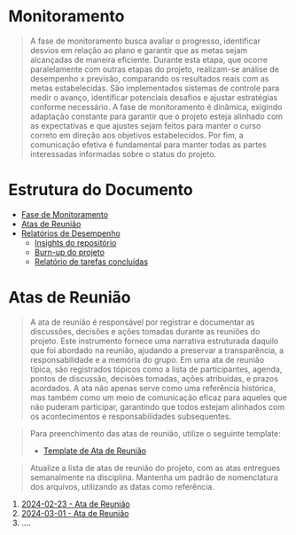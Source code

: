 # Monitoramento

> A fase de monitoramento busca avaliar o progresso, identificar desvios em relação ao plano e garantir que as metas sejam alcançadas de maneira eficiente. 
> Durante esta etapa, que ocorre paralelamente com outras etapas do projeto, realizam-se análise de desempenho x previsão, comparando os resultados reais com as metas estabelecidas. 
> São implementados sistemas de controle para medir o avanço, identificar potenciais desafios e ajustar estratégias conforme necessário. 
> A fase de monitoramento é dinâmica, exigindo adaptação constante para garantir que o projeto esteja alinhado com as expectativas e que ajustes sejam feitos para manter o curso correto em direção aos objetivos estabelecidos.
> Por fim, a comunicação efetiva é fundamental para manter todas as partes interessadas informadas sobre o status do projeto. 

# Estrutura do Documento

- [Fase de Monitoramento](#monitoramento)
- [Atas de Reunião](#atas-de-reunião)
- [Relatórios de Desempenho](#relatórios-de-desempenho)
  - [Insights do repositório](#insights-do-repositório)
  - [Burn-up do projeto](#burn-up-do-projeto)
  - [Relatório de tarefas concluídas](#relatório-de-tarefas-concluídas)

# Atas de Reunião


> A ata de reunião é responsável por registrar e documentar as discussões, decisões e ações tomadas durante as reuniões do projeto.
> Este instrumento fornece uma narrativa estruturada daquilo que foi abordado na reunião, ajudando a preservar a transparência, a responsabilidade e a memória do grupo. 
> Em uma ata de reunião típica, são registrados tópicos como a lista de participantes, agenda, pontos de discussão, decisões tomadas, ações atribuídas, e prazos acordados. 
> A ata não apenas serve como uma referência histórica, mas também como um meio de comunicação eficaz para aqueles que não puderam participar, garantindo que todos estejam alinhados com os acontecimentos e responsabilidades subsequentes. 

> Para preenchimento das atas de reunião, utilize o seguinte template:
> * [Template de Ata de Reunião](artefatos/template-ata-reuniao.docx)

> Atualize a lista de atas de reunião do projeto, com as atas entregues semanalmente na disciplina.
> Mantenha um padrão de nomenclatura dos arquivos, utilizando as datas como referência.

1. [2024-02-23 - Ata de Reunião](artefatos/ata-reuniao_2024-02-23.pdf)
2. [2024-03-01 - Ata de Reunião](artefatos/ata-reuniao_2024-03-01.pdf)
3. ....

